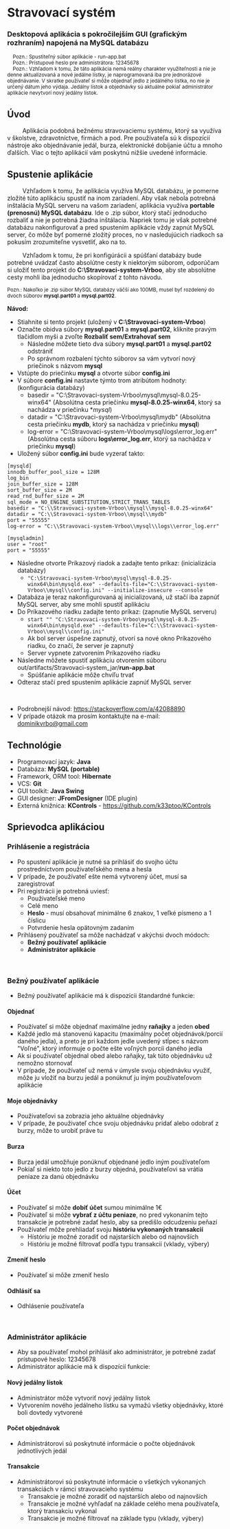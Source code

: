 # Stravovací systém
### Desktopová aplikácia s pokročilejším GUI (grafickým rozhraním) napojená na MySQL databázu

<sub>&nbsp;&nbsp;&nbsp;&nbsp;Pozn.: Spustiteľný súbor aplikácie - run-app.bat</sub> <br>
<sub>&nbsp;&nbsp;&nbsp;&nbsp;Pozn.: Prístupové heslo pre administrátora: 12345678</sub> <br>
<sub>&nbsp;&nbsp;&nbsp;&nbsp;Pozn.: Vzhľadom k tomu, že táto aplikácia nemá reálny charakter využiteľnosti a nie je denne aktualizovaná a nové jedálne lístky, je 
naprogramovaná iba pre jednorázové objednávanie. V skratke používateľ si môže objednať jedlo z jedálného lístka, no nie je určený dátum jeho výdaja.
Jedálny lístok a objednávky sú aktuálne pokiaľ administrátor aplikácie nevytvorí nový jedálny lístok.</sub>

## Úvod  
&nbsp;&nbsp;&nbsp;&nbsp;&nbsp;&nbsp;&nbsp;&nbsp;&nbsp;Aplikácia podobná bežnému stravovaciemu systému, ktorý sa využíva v školstve, zdravotníctve, firmách a pod. 
Pre používateľa sú k dispozícií nástroje ako objednávanie jedál, burza, elektronické dobíjanie účtu a mnoho ďalších. 
Viac o tejto aplikácií vám poskytnú nižšie uvedené informácie.
 
## Spustenie aplikácie
&nbsp;&nbsp;&nbsp;&nbsp;&nbsp;&nbsp;&nbsp;&nbsp;&nbsp;Vzhľadom k tomu, že aplikácia využíva MySQL databázu, je pomerne zložité túto aplikáciu spustiť na inom zariadení. Aby však nebola potrebná inštalácia MySQL serveru na vašom zariadení, aplikácia využíva **portable (prenosnú) MySQL databázu**. Ide o .zip súbor, ktorý stačí jednoducho rozbaliť a nie je potrebná žiadna inštálacia. Napriek tomu je však potrebné databázu nakonfigurovať a pred spustením aplikácie vždy zapnút MySQL server, čo môže byť pomerné zložitý proces, no v nasledujúcich riadkoch sa pokusím zrozumiteľne vysvetliť, ako na to. 

&nbsp;&nbsp;&nbsp;&nbsp;&nbsp;&nbsp;&nbsp;&nbsp;&nbsp;Vzhľadom k tomu, že pri konfigúrácii a spúšťaní databázy bude potrebné uvádzať často absolútne cesty k niektorým súborom, odporúčam si uložiť tento projekt do **C:\Stravovaci-system-Vrboo**, aby ste absolútne cesty mohli iba jednoducho skopírovať z tohto návodu. 

<sub>Pozn.: Nakoľko je .zip súbor MySQL databázy väčší ako 100MB, musel byť rozdelený do dvoch súborov **mysql.part01** a **mysql.part02**.</sub>

**Návod:**
- Stiahnite si tento projekt (uložený v **C:\Stravovaci-system-Vrboo**)
- Označte obidva súbory **mysql.part01** a **mysql.part02**, kliknite pravým tlačidlom myši a zvoľte **Rozbaliť sem/Extrahovať sem**
  - Následne môžete tieto dva súbory **mysql.part01** a **mysql.part02** odstrániť
  - Po správnom rozbalení týchto súborov sa vám vytvorí nový priečinok s názvom **mysql**
- Vstúpte do priečinku **mysql** a otvorte súbor **config.ini**
- V súbore **config.ini** nastavte týmto trom atribútom hodnoty: (konfigurácia databázy)
  - basedir = "C:\\Stravovaci-system-Vrboo\\mysql\\mysql-8.0.25-winx64" (Absolútna cesta priečinku **mysql-8.0.25-winx64**, ktorý sa nachádza v priečinku **mysql*)
  - datadir = "C:\\Stravovaci-system-Vrboo\\mysql\\mydb" (Absolútna cesta priečinku **mydb**, ktorý sa nachádza v priečinku **mysql**)
  - log-error = "C:\\Stravovaci-system-Vrboo\\mysql\\logs\\error_log.err" (Absolútna cesta súboru **logs\\error_log.err**, ktorý sa nachádza v priečinku **mysql**)
- Uložený súbor **config.ini** bude vyzerať takto:
```
[mysqld]
innodb_buffer_pool_size = 128M
log_bin
join_buffer_size = 128M
sort_buffer_size = 2M
read_rnd_buffer_size = 2M 
sql_mode = NO_ENGINE_SUBSTITUTION,STRICT_TRANS_TABLES
basedir = "C:\\Stravovaci-system-Vrboo\\mysql\\mysql-8.0.25-winx64"
datadir = "C:\\Stravovaci-system-Vrboo\\mysql\\mydb"
port = "55555"
log-error = "C:\\Stravovaci-system-Vrboo\\mysql\\logs\\error_log.err"

[mysqladmin]
user = "root"
port = "55555"
```

- Následne otvorte Príkazový riadok a zadajte tento príkaz: (inicializácia databázy)
   - `"C:\Stravovaci-system-Vrboo\mysql\mysql-8.0.25-winx64\bin\mysqld.exe" --defaults-file="C:\\Stravovaci-system-Vrboo\\mysql\\config.ini" --initialize-insecure --console`
- Databáza je teraz nakonfigurovaná aj inicializovaná, už stačí iba zapnúť MySQL server, aby sme mohli spustiť aplikáciu
- Do Príkazového riadku zadajte tento príkaz: (zapnutie MySQL serveru)
  - `start "" "C:\Stravovaci-system-Vrboo\mysql\mysql-8.0.25-winx64\bin\mysqld.exe" --defaults-file="C:\\Stravovaci-system-Vrboo\\mysql\\config.ini"`
  - Ak bol server úspešne zapnutý, otvorí sa nové okno Príkazového riadku, čo značí, že server je zapnutý
  - Server vypnete zatvorením Príkazového riadku 
- Následne môžete spustiť aplikáciu otvorením súboru out/artifacts/Stravovaci-system_jar/**run-app.bat**
  - Spúšťanie aplikácie môže chvíľu trvať 
- Odteraz stačí pred spustením aplikácie zapnúť MySQL server 

<br>

- Podrobnejší návod: https://stackoverflow.com/a/42088890
- V prípade otázok ma prosím kontaktujte na e-mail: dominikvrbo@gmail.com



## Technológie
- Programovací jazyk: **Java**
- Databáza: **MySQL (portable)**
- Framework, ORM tool: **Hibernate**
- VCS: **Git**
- GUI toolkit: **Java Swing**
- GUI designer: **JFromDesigner** (IDE plugin) 
- Externá knižnica: **KControls** - https://github.com/k33ptoo/KControls


## Sprievodca aplikáciou

### Prihlásenie a registrácia
- Po spustení aplikácie je nutné sa prihlásiť do svojho účtu prostredníctvom používateľského mena a hesla
- V prípade, že používateľ ešte nemá vytvorený účet, musí sa zaregistrovať
- Pri registrácii je potrebná uviesť:
  - Používateľské meno
  - Celé meno
  - **Heslo** - musí obsahovať minimálne 6 znakov, 1 veľké písmeno a 1 číslicu
  - Potvrdenie hesla opätovným zadaním
- Prihlásený používateľ sa môže nachádzať v akýchsi dvoch módoch: 
  - **Bežný používateľ aplikácie**
  - **Administrátor aplikácie**

<br>

### Bežný používateľ aplikácie
- Bežný používateľ aplikácie má k dispozícii štandardné funkcie: 

#### Objednať
  - Používateľ si môže objednať maximálne jedny **raňajky** a jeden **obed**
  - Každé jedlo má stanovenú kapacitu (maximálny počet objednávok/porcií daného jedla), a preto je pri každom jedle uvedený stĺpec s názvom "Voľné", ktorý informuje 
  o počte ešte voľných porcíí daného jedla
  - Ak si používateľ objednal obed alebo raňajky, tak túto objednávku už nemožno stornovať
  - V prípade, že používateľ už nemá v úmysle svoju objednávku využiť, môže ju vložiť na burzu jedál a ponúknuť ju iným používateľovom aplikácie
  
#### Moje objednávky
  - Použivateľovi sa zobrazia jeho aktuálne objednávky
  - V prípade, že použivateľ chce svoju objednávku pridať alebo odobrať z burzy, môže to urobiť práve tu

#### Burza
- Burza jedál umožňuje ponúknuť objednané jedlo iným používateľom 
- Pokiaľ si niekto toto jedlo z burzy objedná, používateľovi sa vrátia peniaze za danú objednávku

#### Účet
   - Používateľ si môže **dobiť účet** sumou minimálne 1€
   - Používateľ si môže **vybrať z účtu peniaze**, no pred vykonaním tejto transakcie je potrebné zadať heslo, aby sa predišlo odcudzeniu peňazí
   - Používateľ môže prehliadať svoju **históriu vykonaných transakcií**
       - Hístóriu je možné zoradiť od najstarších alebo od najnovších
       - Históriu je možné filtrovať podľa typu transakcií (vklady, výbery)

#### Zmeniť heslo
- Používateľ si môže zmeniť heslo 

#### Odhlásiť sa
- Odhlásenie používateľa 

<br>

### Administrátor aplikácie
- Aby sa používateľ mohol prihlásiť ako administrátor, je potrebné zadať prístupové heslo: 12345678
- Administrátor aplikácie má k dispozícií funkcie:

#### Nový jedálny lístok
- Administrátor môže vytvoriť nový jedálny lístok
- Vytvorením nového jedálneho lístku sa vymažú všetky objednávky, ktoré boli dovtedy vytvorené

#### Počet objednávok
- Administrátorovi sú poskytnuté informácie o počte objednávok jednotlivých jedál

#### Transakcie
- Administrátorovi sú poskytnuté informácie o všetkých vykonaných transakciách v rámci stravovacieho systému
  - Transakcie je možné zoradiť od najstarších alebo od najnovších
  - Transakcie je možné vyhľadať na základe celého mena používateľa, ktorý transakciu vykonal
  - Transakcie je možné filtrovať na základe typu (vklady, výbery)


